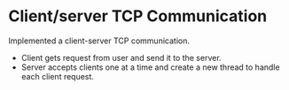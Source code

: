 # Client/server TCP Communication

Implemented a client-server TCP communication. 
- Client gets request from user and send it to the server.
- Server accepts clients one at a time and create a new thread to handle each client request.
